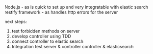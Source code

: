 Node.js - as is quick to set up and very integratable with elastic search
restify framework - as handles http errors for the server

next steps:

1. test forbidden methods on server
2. develop controller using TDD
3. connect controller to elastic search
4. Integration test server & controller
                    controller & elasticsearch



